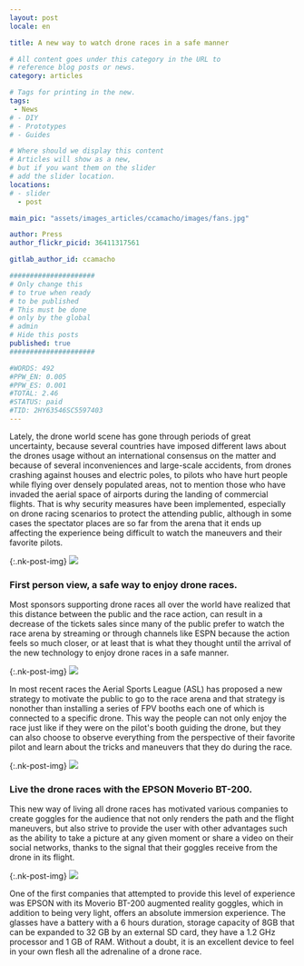 ```yaml
---
layout: post
locale: en

title: A new way to watch drone races in a safe manner

# All content goes under this category in the URL to
# reference blog posts or news.
category: articles

# Tags for printing in the new.
tags:
 - News
# - DIY
# - Prototypes
# - Guides

# Where should we display this content
# Articles will show as a new,
# but if you want them on the slider
# add the slider location.
locations:
# - slider
  - post

main_pic: "assets/images_articles/ccamacho/images/fans.jpg"

author: Press
author_flickr_picid: 36411317561

gitlab_author_id: ccamacho

#####################
# Only change this
# to true when ready
# to be published
# This must be done
# only by the global
# admin
# Hide this posts
published: true
#####################

#WORDS: 492
#PPW_EN: 0.005
#PPW_ES: 0.001
#TOTAL: 2.46
#STATUS: paid
#TID: 2HY63546SC5597403
---
```


Lately, the drone world scene has gone through periods
of great uncertainty, because several countries have
imposed different laws about the drones usage without
an international consensus on the
matter and because of several inconveniences and large-scale 
accidents, from drones crashing against
houses and electric poles,
to pilots who have hurt people while flying over
densely populated areas, not to mention those who
have invaded the aerial space
of airports during the landing of commercial flights.
That is why security measures have been implemented, 
especially on drone racing scenarios to protect the
attending public, although in some cases the
spectator places are so far from the arena that
it ends up affecting the experience being difficult
to watch the maneuvers and their favorite pilots. 


{:.nk-post-img}
<img src="/assets/images_articles/{{ page.gitlab_author_id }}/images/piruetas.jpg">


### First person view, a safe way to enjoy drone races. 

Most sponsors supporting drone races all over the world 
have realized that this distance between the public
and the race action, can result in a decrease of the
tickets sales since many of the public prefer to watch
the race arena by  streaming or through  channels like
ESPN because the action feels so much closer, or at
least that is what they thought until the arrival of
the new technology to enjoy drone races in a safe manner. 

{:.nk-post-img}
<img src="/assets/images_articles/{{ page.gitlab_author_id }}/images/espn_logo.jpg">

In most recent races the Aerial Sports League (ASL)
has proposed a new  strategy to motivate the public
to go to the race arena  and that strategy is nonother
than installing a series of FPV booths 
each one of which is connected to a specific drone.
This way the people 
can not only enjoy the race just like if they were on
the pilot's booth guiding the drone, but they can also
choose to observe everything from the perspective of
their favorite pilot and learn about the tricks and
maneuvers that they do during the race.

{:.nk-post-img}
<img src="/assets/images_articles/{{ page.gitlab_author_id }}/images/vista-primera-persona.jpg">


### Live the drone races with the EPSON Moverio BT-200.

This new way of living all drone races has motivated 
various companies to create goggles for the audience that not only renders the 
path and the flight maneuvers, but also strive to provide the user with other
advantages such as the ability to take a picture at any given moment or share
a video on their social networks, thanks to the signal that their goggles 
receive from the drone in its flight.

{:.nk-post-img}
<img src="/assets/images_articles/{{ page.gitlab_author_id }}/images/epson-moverio-bt-200.jpg">

One of the first companies that attempted to provide this level of
experience was EPSON with its Moverio BT-200 augmented reality
goggles, which in addition to being very light, offers an
absolute immersion experience. The glasses have a battery with
a  6 hours duration, storage capacity of 8GB that can be expanded
to 32 GB by an external SD card, they have
a 1.2 GHz processor and 1 GB of RAM. Without a doubt, it is an excellent device
to feel in your own flesh all the adrenaline of a drone race.


